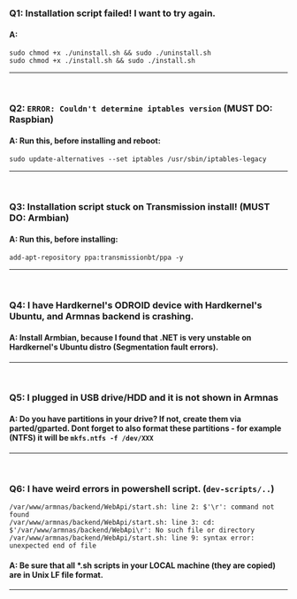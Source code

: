 ### Q1: Installation script failed! I want to try again.
#### A: 
```
sudo chmod +x ./uninstall.sh && sudo ./uninstall.sh
sudo chmod +x ./install.sh && sudo ./install.sh
```

<hr><br />

### Q2: `ERROR: Couldn't determine iptables version` (MUST DO: Raspbian)
#### A: Run this, before installing **and reboot**:
`
sudo update-alternatives --set iptables /usr/sbin/iptables-legacy
`

<hr><br />

### Q3: Installation script stuck on Transmission install! (MUST DO: Armbian)
#### A: Run this, before installing:
`
add-apt-repository ppa:transmissionbt/ppa -y
`

<hr><br />

### Q4: I have Hardkernel's ODROID device with Hardkernel's Ubuntu, and Armnas backend is crashing.
#### A: Install Armbian, because I found that .NET is very unstable on Hardkernel's Ubuntu distro (Segmentation fault errors).

<hr><br />

### Q5: I plugged in USB drive/HDD and it is not shown in Armnas
#### A: Do you have partitions in your drive? If not, create them via parted/gparted. Dont forget to also format these partitions - for example (NTFS) it will be `mkfs.ntfs -f /dev/XXX`

<hr><br />

### Q6: I have weird errors in powershell script. (`dev-scripts/..`)
```
/var/www/armnas/backend/WebApi/start.sh: line 2: $'\r': command not found
/var/www/armnas/backend/WebApi/start.sh: line 3: cd: $'/var/www/armnas/backend/WebApi\r': No such file or directory
/var/www/armnas/backend/WebApi/start.sh: line 9: syntax error: unexpected end of file
```
#### A: Be sure that all ***.sh** scripts in your LOCAL machine (they are copied) are in Unix LF file format.

<hr><br />
